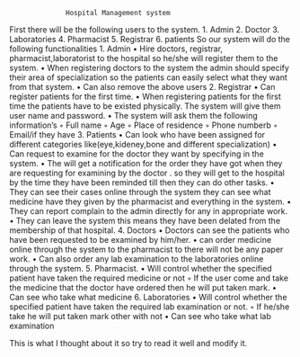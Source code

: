                   Hospital Management system 
First there will be the following users to the system.
    1. Admin
    2. Doctor
    3. Laboratories
    4. Pharmacist
    5. Registrar
    6. patients
So our system will do the following functionalities
    1. Admin 
    • Hire doctors, registrar, pharmacist,laboratorist to the hospital so he/she will register them to the system.
    • When registering doctors to the system the admin should specify their area of specialization so the patients can easily select what they want from that system.
    • Can also remove the above users 
    2. Registrar
    • Can register patients for the first time.
    • When registering patients for the first time the patients have to be existed physically. The system will give them user name and password.
    • The system will ask them the following information’s
        ◦ Full name
        ◦ Age
        ◦ Place of residence 
        ◦ Phone numberb
        ◦ Email/if they have
    3. Patients
    • Can look who have been assigned for different categories like(eye,kideney,bone and different specialization)
    • Can request to examine for the doctor they want by specifying in the system.
    • The will get a notification for the order they have got when they are requesting for examining by the doctor . so they will get to the hospital by the time they have been reminded till then they can do other tasks.
    • They can see their cases online through the system they can see what medicine have they given by the pharmacist and everything in the system.
    • They can report complain to the admin directly for any in appropriate work.
    • They can leave the system this means they have been delated from the membership of that hospital.
    4. Doctors
    • Doctors can see the patients who have been requested to be examined by him/her.
    • can order medicine online through the system to the pharmacist to there will not be any paper work.
    • Can also order any lab examination to the laboratories online through the system.
    5. Pharmacist.
    • Will control whether the specified patient have taken the required medicine or not
        ◦ If the user come and take the medicine that the doctor have ordered then he will put taken mark.
    • Can see who take what medicine 
    6. Laboratories
    • Will control whether the specified patient have taken the required lab examination or not.
        ◦ If he/she take he will put taken mark other with not
    • Can see who take what lab examination


This is what I thought about it so try to read it well and modify it.
